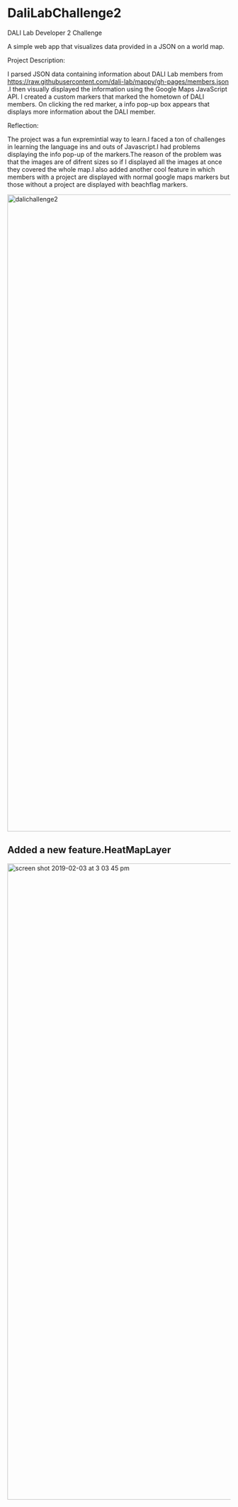# DaliLabChallenge2
DALI Lab Developer 2 Challenge

A simple web app that visualizes data provided in a JSON on a world map.




Project Description:

I parsed JSON data containing information about DALI Lab members from https://raw.githubusercontent.com/dali-lab/mappy/gh-pages/members.json .I then visually displayed the information using the Google Maps JavaScript API. I created a custom markers   that marked the hometown of DALI members. On clicking the red marker, a info pop-up box appears that displays more information about the DALI member.

Reflection:

The project was a fun expremintial way to learn.I faced a ton of challenges in learning the language ins and outs of Javascript.I had problems displaying the info pop-up of the markers.The reason of the problem was that the images are of difrent sizes so if I displayed all the images at once they covered the whole map.I also added another cool feature in which members with a project are displayed with normal google maps markers but those without a project are displayed with beachflag markers.


<img width="1436" alt="dalichallenge2" src="https://user-images.githubusercontent.com/35416595/52174265-57355480-275f-11e9-8d89-ef9394f0421e.png">


## Added a new feature.HeatMapLayer

<img width="1434" alt="screen shot 2019-02-03 at 3 03 45 pm" src="https://user-images.githubusercontent.com/35416595/52181890-0fe1af00-27c5-11e9-8083-c20ca8233d48.png">
